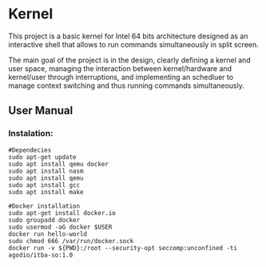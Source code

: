 # Kernel

This project is a basic kernel for Intel 64 bits architecture designed as an interactive shell that allows to run commands simultaneously in split screen. 

The main goal of the project is in the design, clearly defining a kernel and user space, managing the interaction between kernel/hardware and kernel/user through interruptions, and implementing an schedluer to manage context switching and thus running commands simultaneously.


## User Manual

### Instalation:

```
#Dependecies
sudo apt-get update
sudo apt install qemu docker
sudo apt install nasm
sudo apt install qemu
sudo apt install gcc
sudo apt install make

#Docker installation
sudo apt-get install docker.io
sudo groupadd docker
sudo usermod -aG docker $USER
docker run hello-world
sudo chmod 666 /var/run/docker.sock
docker run -v ${PWD}:/root --security-opt seccomp:unconfined -ti agodio/itba-so:1.0
```

